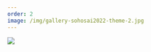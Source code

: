 ```yaml
---
order: 2
image: /img/gallery-sohosai2022-theme-2.jpg
---
```


![](/img/gallery-sohosai2022-theme-2.jpg)
